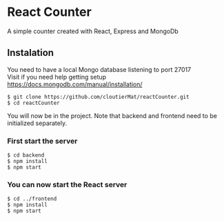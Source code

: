 # React Counter

A simple counter created with React, Express and MongoDb

## Instalation

You need to have a local Mongo database listening to port 27017  
Visit if you need help getting setup https://docs.mongodb.com/manual/installation/


```
$ git clone https://github.com/cloutierMat/reactCounter.git
$ cd reactCounter
```

You will now be in the project. Note that backend and frontend need to be initialized separately.

### First start the server

```
$ cd backend
$ npm install
$ npm start
```

### You can now start the React server

```
$ cd ../frontend
$ npm install
$ npm start
```